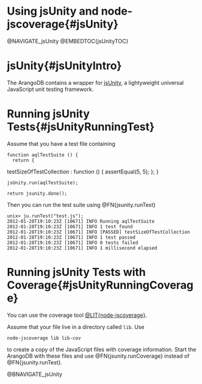 Using jsUnity and node-jscoverage{#jsUnity}
===========================================

@NAVIGATE_jsUnity
@EMBEDTOC{jsUnityTOC}

jsUnity{#jsUnityIntro}
======================

The ArangoDB contains a wrapper for <a href="http://jsunity.com/">jsUnity</a>, a
lightyweight universal JavaScript unit testing framework.

Running jsUnity Tests{#jsUnityRunningTest}
==========================================

Assume that you have a test file containing

    function aqlTestSuite () {
      return {
  testSizeOfTestCollection : function () {  	  assertEqual(5, 5);
      };
    }

    jsUnity.run(aqlTestSuite);

    return jsunity.done();

Then you can run the test suite using @FN{jsunity.runTest}

    unix> ju.runTest("test.js");
    2012-01-28T19:10:23Z [10671] INFO Running aqlTestSuite
    2012-01-28T19:10:23Z [10671] INFO 1 test found
    2012-01-28T19:10:23Z [10671] INFO [PASSED] testSizeOfTestCollection
    2012-01-28T19:10:23Z [10671] INFO 1 test passed
    2012-01-28T19:10:23Z [10671] INFO 0 tests failed
    2012-01-28T19:10:23Z [10671] INFO 1 millisecond elapsed

Running jsUnity Tests with Coverage{#jsUnityRunningCoverage}
============================================================

You can use the coverage tool <a
href="https://github.com/visionmedia/node-jscoverage">@LIT{node-jscoverage}</a>.

Assume that your file live in a directory called `lib`. Use

    node-jscoverage lib lib-cov

to create a copy of the JavaScript files with coverage information.  Start the
ArangoDB with these files and use @FN{jsunity.runCoverage} instead of
@FN{jsunity.runTest}.

@BNAVIGATE_jsUnity
